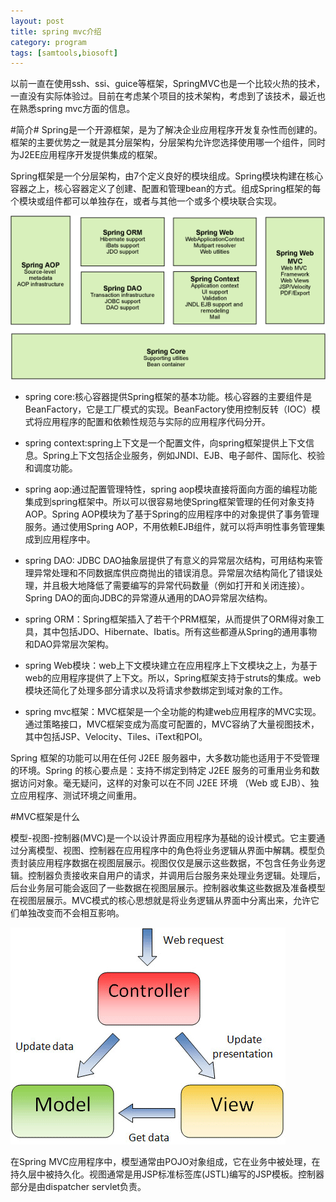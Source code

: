 ```yaml
---
layout: post
title: spring mvc介绍
category: program
tags: [samtools,biosoft]
---
```


以前一直在使用ssh、ssi、guice等框架，SpringMVC也是一个比较火热的技术，一直没有实际体验过。目前在考虑某个项目的技术架构，考虑到了该技术，最近也在熟悉spring mvc方面的信息。

#简介#
Spring是一个开源框架，是为了解决企业应用程序开发复杂性而创建的。框架的主要优势之一就是其分层架构，分层架构允许您选择使用哪一个组件，同时为J2EE应用程序开发提供集成的框架。

Spring框架是一个分层架构，由7个定义良好的模块组成。Spring模块构建在核心容器之上，核心容器定义了创建、配置和管理bean的方式。组成Spring框架的每个模块或组件都可以单独存在，或者与其他一个或多个模块联合实现。

![spring框架组成图](../../images/springmvc.gif)

* spring core:核心容器提供Spring框架的基本功能。核心容器的主要组件是BeanFactory，它是工厂模式的实现。BeanFactory使用控制反转（IOC）模式将应用程序的配置和依赖性规范与实际的应用程序代码分开。

* spring context:spring上下文是一个配置文件，向spring框架提供上下文信息。Spring上下文包括企业服务，例如JNDI、EJB、电子邮件、国际化、校验和调度功能。

* spring aop:通过配置管理特性，spring aop模块直接将面向方面的编程功能集成到spring框架中。所以可以很容易地使Spring框架管理的任何对象支持AOP。Spring AOP模块为了基于Spring的应用程序中的对象提供了事务管理服务。通过使用Spring AOP，不用依赖EJB组件，就可以将声明性事务管理集成到应用程序中。

* spring DAO: JDBC DAO抽象层提供了有意义的异常层次结构，可用结构来管理异常处理和不同数据库供应商抛出的错误消息。异常层次结构简化了错误处理，并且极大地降低了需要编写的异常代码数量（例如打开和关闭连接）。Spring DAO的面向JDBC的异常遵从通用的DAO异常层次结构。

* spring ORM：Spring框架插入了若干个PRM框架，从而提供了ORM得对象工具，其中包括JDO、Hibernate、Ibatis。所有这些都遵从Spring的通用事物和DAO异常层次架构。

* spring Web模块：web上下文模块建立在应用程序上下文模块之上，为基于web的应用程序提供了上下文。所以，Spring框架支持于struts的集成。web模块还简化了处理多部分请求以及将请求参数绑定到域对象的工作。

* spring mvc框架：MVC框架是一个全功能的构建web应用程序的MVC实现。通过策略接口，MVC框架变成为高度可配置的，MVC容纳了大量视图技术，其中包括JSP、Velocity、Tiles、iText和POI。

Spring 框架的功能可以用在任何 J2EE 服务器中，大多数功能也适用于不受管理的环境。Spring 的核心要点是：支持不绑定到特定 J2EE 服务的可重用业务和数据访问对象。毫无疑问，这样的对象可以在不同 J2EE 环境 （Web 或 EJB）、独立应用程序、测试环境之间重用。

#MVC框架是什么

模型-视图-控制器(MVC)是一个以设计界面应用程序为基础的设计模式。它主要通过分离模型、视图、控制器在应用程序中的角色将业务逻辑从界面中解耦。模型负责封装应用程序数据在视图层展示。视图仅仅是展示这些数据，不包含任务业务逻辑。控制器负责接收来自用户的请求，并调用后台服务来处理业务逻辑。处理后，后台业务层可能会返回了一些数据在视图层展示。控制器收集这些数据及准备模型在视图层展示。MVC模式的核心思想就是将业务逻辑从界面中分离出来，允许它们单独改变而不会相互影响。

![spring框架组成图](../../images/mvc.gif)

在Spring MVC应用程序中，模型通常由POJO对象组成，它在业务中被处理，在持久层中被持久化。视图通常是用JSP标准标签库(JSTL)编写的JSP模板。控制器部分是由dispatcher servlet负责。









